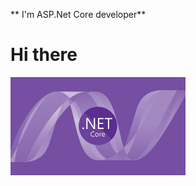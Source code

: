  ** I'm ASP.Net Core developer**
# Hi there
<img src="https://github.com/BorisMinin/BorisMinin/blob/main/image.png" width="280"> 
